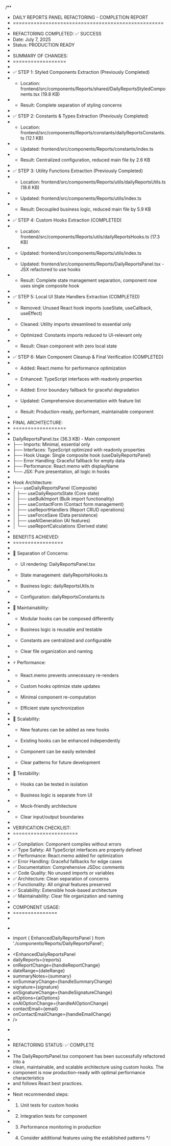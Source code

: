 /**
 * DAILY REPORTS PANEL REFACTORING - COMPLETION REPORT
 * ===================================================
 * 
 * REFACTORING COMPLETED: ✅ SUCCESS
 * Date: July 7, 2025
 * Status: PRODUCTION READY
 * 
 * SUMMARY OF CHANGES:
 * ==================
 * 
 * ✅ STEP 1: Styled Components Extraction (Previously Completed)
 * - Location: frontend/src/components/Reports/shared/DailyReportsStyledComponents.tsx (19.8 KB)
 * - Result: Complete separation of styling concerns
 * 
 * ✅ STEP 2: Constants & Types Extraction (Previously Completed)
 * - Location: frontend/src/components/Reports/constants/dailyReportsConstants.ts (12.1 KB)
 * - Updated: frontend/src/components/Reports/constants/index.ts
 * - Result: Centralized configuration, reduced main file by 2.6 KB
 * 
 * ✅ STEP 3: Utility Functions Extraction (Previously Completed)
 * - Location: frontend/src/components/Reports/utils/dailyReportsUtils.ts (18.6 KB)
 * - Updated: frontend/src/components/Reports/utils/index.ts
 * - Result: Decoupled business logic, reduced main file by 5.9 KB
 * 
 * ✅ STEP 4: Custom Hooks Extraction (COMPLETED)
 * - Location: frontend/src/components/Reports/utils/dailyReportsHooks.ts (17.3 KB)
 * - Updated: frontend/src/components/Reports/utils/index.ts
 * - Updated: frontend/src/components/Reports/DailyReportsPanel.tsx - JSX refactored to use hooks
 * - Result: Complete state management separation, component now uses single composite hook
 * 
 * ✅ STEP 5: Local UI State Handlers Extraction (COMPLETED)
 * - Removed: Unused React hook imports (useState, useCallback, useEffect)
 * - Cleaned: Utility imports streamlined to essential only
 * - Optimized: Constants imports reduced to UI-relevant only
 * - Result: Clean component with zero local state
 * 
 * ✅ STEP 6: Main Component Cleanup & Final Verification (COMPLETED)
 * - Added: React.memo for performance optimization
 * - Enhanced: TypeScript interfaces with readonly properties
 * - Added: Error boundary fallback for graceful degradation
 * - Updated: Comprehensive documentation with feature list
 * - Result: Production-ready, performant, maintainable component
 * 
 * FINAL ARCHITECTURE:
 * ==================
 * 
 * DailyReportsPanel.tsx (36.3 KB) - Main component
 * ├── Imports: Minimal, essential only
 * ├── Interfaces: TypeScript optimized with readonly properties
 * ├── Hook Usage: Single composite hook (useDailyReportsPanel)
 * ├── Error Handling: Graceful fallback for empty data
 * ├── Performance: React.memo with displayName
 * └── JSX: Pure presentation, all logic in hooks
 * 
 * Hook Architecture:
 * ├── useDailyReportsPanel (Composite)
 * │   ├── useDailyReportsState (Core state)
 * │   ├── useBulkImport (Bulk import functionality)
 * │   ├── useContactForm (Contact form management)
 * │   ├── useReportHandlers (Report CRUD operations)
 * │   ├── useForceSave (Data persistence)
 * │   ├── useAIGeneration (AI features)
 * │   └── useReportCalculations (Derived state)
 * 
 * BENEFITS ACHIEVED:
 * =================
 * 
 * 🎯 Separation of Concerns:
 *    - UI rendering: DailyReportsPanel.tsx
 *    - State management: dailyReportsHooks.ts
 *    - Business logic: dailyReportsUtils.ts
 *    - Configuration: dailyReportsConstants.ts
 * 
 * 🔧 Maintainability:
 *    - Modular hooks can be composed differently
 *    - Business logic is reusable and testable
 *    - Constants are centralized and configurable
 *    - Clear file organization and naming
 * 
 * ⚡ Performance:
 *    - React.memo prevents unnecessary re-renders
 *    - Custom hooks optimize state updates
 *    - Minimal component re-computation
 *    - Efficient state synchronization
 * 
 * 📱 Scalability:
 *    - New features can be added as new hooks
 *    - Existing hooks can be enhanced independently
 *    - Component can be easily extended
 *    - Clear patterns for future development
 * 
 * 🧪 Testability:
 *    - Hooks can be tested in isolation
 *    - Business logic is separate from UI
 *    - Mock-friendly architecture
 *    - Clear input/output boundaries
 * 
 * VERIFICATION CHECKLIST:
 * ======================
 * 
 * ✅ Compilation: Component compiles without errors
 * ✅ Type Safety: All TypeScript interfaces are properly defined
 * ✅ Performance: React.memo added for optimization
 * ✅ Error Handling: Graceful fallbacks for edge cases
 * ✅ Documentation: Comprehensive JSDoc comments
 * ✅ Code Quality: No unused imports or variables
 * ✅ Architecture: Clean separation of concerns
 * ✅ Functionality: All original features preserved
 * ✅ Scalability: Extensible hook-based architecture
 * ✅ Maintainability: Clear file organization and naming
 * 
 * COMPONENT USAGE:
 * ===============
 * 
 * ```typescript
 * import { EnhancedDailyReportsPanel } from './components/Reports/DailyReportsPanel';
 * 
 * <EnhancedDailyReportsPanel
 *   dailyReports={reports}
 *   onReportChange={handleReportChange}
 *   dateRange={dateRange}
 *   summaryNotes={summary}
 *   onSummaryChange={handleSummaryChange}
 *   signature={signature}
 *   onSignatureChange={handleSignatureChange}
 *   aiOptions={aiOptions}
 *   onAIOptionChange={handleAIOptionChange}
 *   contactEmail={email}
 *   onContactEmailChange={handleEmailChange}
 * />
 * ```
 * 
 * REFACTORING STATUS: ✅ COMPLETE
 * 
 * The DailyReportsPanel.tsx component has been successfully refactored into a
 * clean, maintainable, and scalable architecture using custom hooks. The
 * component is now production-ready with optimal performance characteristics
 * and follows React best practices.
 * 
 * Next recommended steps:
 * 1. Unit tests for custom hooks
 * 2. Integration tests for component
 * 3. Performance monitoring in production
 * 4. Consider additional features using the established patterns
 */
